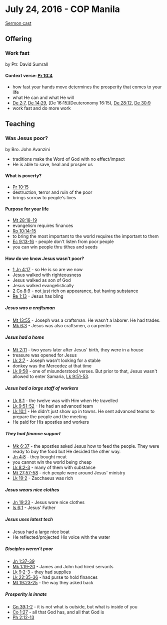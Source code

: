 # July 24, 2016 - COP Manila

[Sermon cast](http://livestream.com/cathedralofpraise/cathedralofpraiseph/videos/130762952)

## Offering

### Work fast
by Ptr. David Sumrall

#### Context verse: [Pr 10:4](http://www.biblestudytools.com/proverbs/10-4.html)

- how fast your hands move determines the prosperity that comes to your life
- what He can and what He will
- [De 2:7](http://www.biblestudytools.com/deuteronomy/2-7.html), [De 14:29](http://www.biblestudytools.com/deuteronomy/14-29.html), [De 16:15](Deuteronomy 16:15), [De 28:12](http://www.biblestudytools.com/deuteronomy/28-12.html), [De 30:9](http://www.biblestudytools.com/deuteronomy/30-9.html)
- work fast and do more work

## Teaching

### Was Jesus poor?
by Bro. John Avanzini

- traditions make the Word of God with no effect/impact
- He is able to save, heal and prosper us

#### What is poverty?
- [Pr 10:15](http://www.biblestudytools.com/proverbs/10-15.html)
- destruction, terror and ruin of the poor
- brings sorrow to people's lives

#### Purpose for your life
- [Mt 28:18-19](http://www.biblestudytools.com/passage/?q=matthew+28:18-19)
- evangelism requires finances
- [Ro 10:14-15](http://www.biblestudytools.com/passage/?q=romans+10:14-15)
- to bring the most important to the world requires the important to them
- [Ec 9:13-16](http://www.biblestudytools.com/passage/?q=ecclesiastes+9:13-16)  - people don't listen from poor people
- you can win people thru tithes and seeds

#### How do we know Jesus wasn't poor?
- [1 Jn 4:17](http://www.biblestudytools.com/1-john/4-17.html) - so He is so are we now
- Jesus walked with righteousness
- Jesus walked as son of God
- Jesus walked evangelistically
- [2 Co 8:9](http://www.biblestudytools.com/2-corinthians/8-9.html) - not just rich on appearance, but having substance
- [Re 1:13](http://www.biblestudytools.com/revelation/1-13.html) - Jesus has bling

##### Jesus was a craftsman
- [Mt 13:55](http://www.biblestudytools.com/matthew/13-55.html) - Joseph was a craftsman. He wasn't a laborer. He had trades.
- [Mk 6:3](http://www.biblestudytools.com/mark/6-3.html) - Jesus was also craftsmen, a carpenter

##### Jesus had a home
- [Mt 2:11](http://www.biblestudytools.com/matthew/2-11.html) - two years later after Jesus' birth, they were in a house
- treasure was opened for Jesus
- [Lk 2:7](http://www.biblestudytools.com/luke/2-7.html) - Joseph wasn't looking for a stable
- donkey was the Mercedez at that time
- [Lk 9:58](http://www.biblestudytools.com/luke/9-58.html) - one of misunderstood verses. But prior to that, Jesus wasn't allowed to enter Samaria, [Lk 9:51-53](http://www.biblestudytools.com/passage/?q=luke+9:51-53).

##### Jesus had a large staff of workers
- [Lk 8:1](http://www.biblestudytools.com/luke/8-1.html) - the twelve was with Him when He travelled
- [Lk 9:51-52](http://www.biblestudytools.com/passage/?q=luke+9:51-52) - He had an advanced team
- [Lk 10:1](http://www.biblestudytools.com/luke/10-1.html) - He didn't just show up in towns. He sent advanced teams to prepare the people and the meeting
- He paid for His apostles and workers

##### They had finance support
- [Mk 6:37](http://www.biblestudytools.com/mark/6-37.html) - the apostles asked Jesus how to feed the people. They were ready to buy the food but He decided the other way.
- [Jn 4:8](http://www.biblestudytools.com/john/4-8.html) - they bought meat
- you cannot win the world being cheap
- [Lk 8:2-3](http://www.biblestudytools.com/passage/?q=luke+8:2-3) - many of them with substance
- [Mt 27:57-58](http://www.biblestudytools.com/passage/?q=matthew+27:57-58) - rich people were around Jesus' ministry
- [Lk 19:2](http://www.biblestudytools.com/luke/19-2.html) - Zacchaeus was rich

##### Jesus wears nice clothes
- [Jn 19:23](http://www.biblestudytools.com/john/19-23.html) - Jesus wore nice clothes
- [Is 6:1](http://www.biblestudytools.com/isaiah/6-1.html) - Jesus' Father 

##### Jesus uses latest tech
- Jesus had a large nice boat
- He reflected/projected His voice with the water

##### Disciples weren't poor
- [Jn 1:37-39](http://www.biblestudytools.com/passage/?q=john+1:37-39)
- [Mk 1:19-20](http://www.biblestudytools.com/passage/?q=mark+1:19-20) - James and John had hired servants
- [Lk 9:2-3](http://www.biblestudytools.com/passage/?q=luke+9:2-3) - they had supplies
- [Lk 22:35-36](http://www.biblestudytools.com/passage/?q=luke+22:35-36) - had purse to hold finances
- [Mt 19:23-25](http://www.biblestudytools.com/passage/?q=matthew+19:23-25) - the way they asked back

##### Prosperity is innate
- [Gn 39:1-2](http://www.biblestudytools.com/passage/?q=genesis+39:1-2) - it is not what is outside, but what is inside of you
- [Co 1:27](http://www.biblestudytools.com/colossians/1-27.html) - all that God has, and all that God is
- [Ph 2:12-13](http://www.biblestudytools.com/passage/?q=philippians+2:12-13)